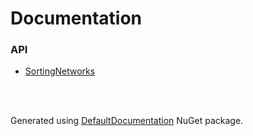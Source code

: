 # Documentation


### API

 * [SortingNetworks](api/SortingNetworks.md)

<br />
<br />

Generated using [DefaultDocumentation](https://github.com/Doraku/DefaultDocumentation) NuGet package.
